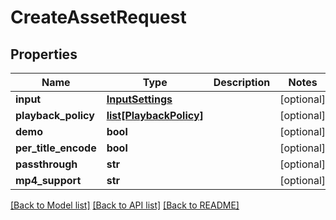 # CreateAssetRequest

## Properties
Name | Type | Description | Notes
------------ | ------------- | ------------- | -------------
**input** | [**InputSettings**](InputSettings.md) |  | [optional] 
**playback_policy** | [**list[PlaybackPolicy]**](PlaybackPolicy.md) |  | [optional] 
**demo** | **bool** |  | [optional] 
**per_title_encode** | **bool** |  | [optional] 
**passthrough** | **str** |  | [optional] 
**mp4_support** | **str** |  | [optional] 

[[Back to Model list]](../README.md#documentation-for-models) [[Back to API list]](../README.md#documentation-for-api-endpoints) [[Back to README]](../README.md)


